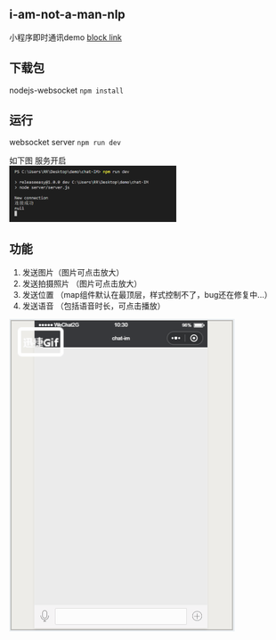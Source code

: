 ## i-am-not-a-man-nlp 
小程序即时通讯demo <a href="https://juejin.im/post/5bb03203e51d450e5162a38a">block link</a>
## 下载包 
nodejs-websocket   `npm install`

## 运行 
websocket server   `npm run dev`

如下图 服务开启<br/>
<img src="images/img.png" style="width:300px;height:auto"/>

## 功能
1. 发送图片（图片可点击放大）
2. 发送拍摄照片 （图片可点击放大）
3. 发送位置 （map组件默认在最顶层，样式控制不了，bug还在修复中...）
4. 发送语音 （包括语音时长，可点击播放）

<img src="images/rrui.gif"/>
